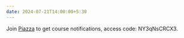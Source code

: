 ```yaml
---
date: 2024-07-21T14:00:00+5:30
---
```

Join [Piazza](http://piazza.com/iitd.ac.in/fall2024/ell409?token=NY3qNsCRCX3) to get course notifications, access code: NY3qNsCRCX3.
